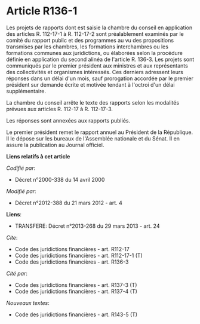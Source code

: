 # Article R136-1

Les projets de rapports dont est saisie la chambre du conseil en application des articles R. 112-17-1 à R. 112-17-2 sont
préalablement examinés par le comité du rapport public et des programmes au vu des propositions transmises par les chambres,
les formations interchambres ou les formations communes aux juridictions, ou élaborées selon la procédure définie en
application du second alinéa de l'article R. 136-3. Les projets sont communiqués par le premier président aux ministres et
aux représentants des collectivités et organismes intéressés. Ces derniers adressent leurs réponses dans un délai d'un mois,
sauf prorogation accordée par le premier président sur demande écrite et motivée tendant à l'octroi d'un délai
supplémentaire. 

La chambre du conseil arrête le texte des rapports selon les modalités prévues aux articles R. 112-17 à R. 112-17-3. 

Les réponses sont annexées aux rapports publiés. 

Le premier président remet le rapport annuel au Président de la République. Il le dépose sur les bureaux de l'Assemblée
nationale et du Sénat. Il en assure la publication au Journal officiel.

**Liens relatifs à cet article**

_Codifié par_:

  - Décret n°2000-338 du 14 avril 2000

_Modifié par_:

  - Décret n°2012-388  du 21 mars 2012 - art. 4

**Liens**:

  - TRANSFERE: Décret n°2013-268 du 29 mars 2013 - art. 24

_Cite_:

  - Code des juridictions financières - art. R112-17
  - Code des juridictions financières - art. R112-17-1 (T)
  - Code des juridictions financières - art. R136-3

_Cité par_:

  - Code des juridictions financières - art. R137-3 (T)
  - Code des juridictions financières - art. R137-4 (T)

_Nouveaux textes_:

  - Code des juridictions financières - art. R143-5 (T)
